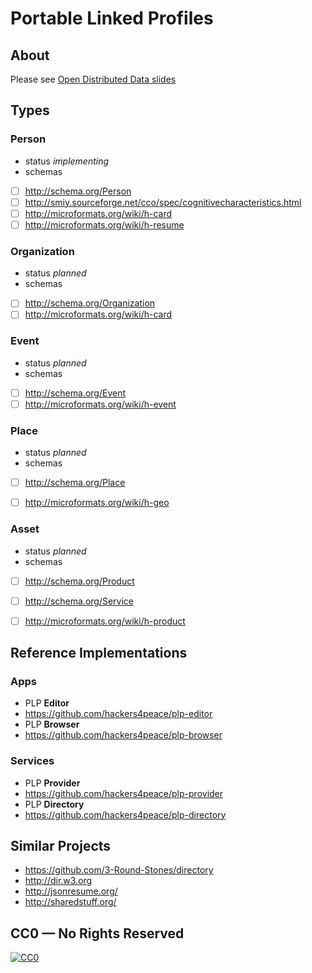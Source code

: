 # Portable Linked Profiles

## About

Please see [Open Distributed Data slides](http://www.slideshare.net/alexwhitcroft/oddp-oui-share-fest-presentation-laid-out-export)

## Types

### Person

* status *implementing*
* schemas
 * [ ] http://schema.org/Person
 * [ ] http://smiy.sourceforge.net/cco/spec/cognitivecharacteristics.html
 * [ ] http://microformats.org/wiki/h-card
 * [ ] http://microformats.org/wiki/h-resume

### Organization

* status *planned*
* schemas
 * [ ] http://schema.org/Organization
 * [ ] http://microformats.org/wiki/h-card

### Event

* status *planned*
* schemas
 * [ ] http://schema.org/Event
 * [ ] http://microformats.org/wiki/h-event

### Place

* status *planned*
* schemas
 * [ ] http://schema.org/Place
 * [ ] http://microformats.org/wiki/h-geo


### Asset

* status *planned*
* schemas
 * [ ] http://schema.org/Product
 * [ ] http://schema.org/Service
 * [ ] http://microformats.org/wiki/h-product


## Reference Implementations

### Apps

* PLP **Editor**
 * https://github.com/hackers4peace/plp-editor
* PLP **Browser**
 * https://github.com/hackers4peace/plp-browser

### Services

* PLP **Provider**
 * https://github.com/hackers4peace/plp-provider
* PLP **Directory**
 * https://github.com/hackers4peace/plp-directory

## Similar Projects

* https://github.com/3-Round-Stones/directory
 * http://dir.w3.org
* http://jsonresume.org/
* http://sharedstuff.org/

## CC0 — No Rights Reserved

[![CC0](http://i.creativecommons.org/p/zero/1.0/88x31.png)](http://creativecommons.org/about/cc0)
